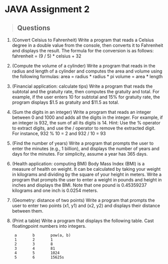 # JAVA Assignment 2

> ## Questions

1. (Convert Celsius to Fahrenheit) Write a program that reads a Celsius degree in
a double value from the console, then converts it to Fahrenheit and displays the
result. The formula for the conversion is as follows:
fahrenheit = (9 / 5) * celsius + 32
1. (Compute the volume of a cylinder) Write a program that reads in the radius
and length of a cylinder and computes the area and volume using the following
formulas:
area = radius * radius * pi
volume = area * length

1. (Financial application: calculate tips) Write a program that reads the subtotal
and the gratuity rate, then computes the gratuity and total. For example, if the
user enters 10 for subtotal and 15% for gratuity rate, the program displays $1.5
as gratuity and $11.5 as total.

1. (Sum the digits in an integer) Write a program that reads an integer between 0 and
1000 and adds all the digits in the integer. For example, if an integer is 932, the
sum of all its digits is 14.
Hint: Use the % operator to extract digits, and use the / operator to remove the
extracted digit. For instance, 932 % 10 = 2 and 932 / 10 = 93

1. (Find the number of years) Write a program that prompts the user to enter the
minutes (e.g., 1 billion), and displays the number of years and days for the minutes.
For simplicity, assume a year has 365 days.

1. (Health application: computing BMI) Body Mass Index (BMI) is a measure of
health on weight. It can be calculated by taking your weight in kilograms and
dividing by the square of your height in meters. Write a program that prompts the
user to enter a weight in pounds and height in inches and displays the BMI. Note
that one pound is 0.45359237 kilograms and one inch is 0.0254 meters.

1. (Geometry: distance of two points) Write a program that prompts the user to enter
two points (x1, y1) and (x2, y2) and displays their distance between them.

1. (Print a table) Write a program that displays the following table. Cast floatingpoint
numbers into integers.

        a 		b 		pow(a, b)
        1 		2 		1
        2 		3 		8
        3 		4 		81
        4 		5 		1024
        5 		6 		15625s